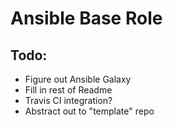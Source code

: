 # Ansible Base Role

## Todo:

 - Figure out Ansible Galaxy
 - Fill in rest of Readme
 - Travis CI integration?
 - Abstract out to "template" repo
